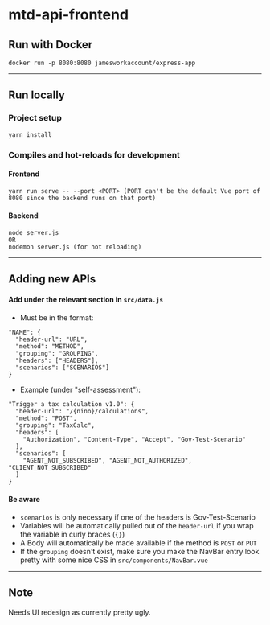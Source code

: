 # mtd-api-frontend

## Run with Docker
```
docker run -p 8080:8080 jamesworkaccount/express-app
```

---

## Run locally

### Project setup
```
yarn install
```

### Compiles and hot-reloads for development

#### Frontend

```
yarn run serve -- --port <PORT> (PORT can't be the default Vue port of 8080 since the backend runs on that port)
```

#### Backend
```
node server.js
OR
nodemon server.js (for hot reloading)
```

---

## Adding new APIs

#### Add under the relevant section in `src/data.js`

- Must be in the format:

```
"NAME": {
  "header-url": "URL",
  "method": "METHOD",
  "grouping": "GROUPING",
  "headers": ["HEADERS"],
  "scenarios": ["SCENARIOS"]
}
```

- Example (under "self-assessment"):

```
"Trigger a tax calculation v1.0": {
  "header-url": "/{nino}/calculations",
  "method": "POST",
  "grouping": "TaxCalc",
  "headers": [
    "Authorization", "Content-Type", "Accept", "Gov-Test-Scenario"
  ],
  "scenarios": [
    "AGENT_NOT_SUBSCRIBED", "AGENT_NOT_AUTHORIZED", "CLIENT_NOT_SUBSCRIBED"
  ]
}
```

#### Be aware
  - `scenarios` is only necessary if one of the headers is Gov-Test-Scenario
  - Variables will be automatically pulled out of the `header-url` if you wrap the variable in curly braces (`{}`)
  - A Body will automatically be made available if the method is `POST` or `PUT`
  - If the `grouping` doesn't exist, make sure you make the NavBar entry look pretty with some nice CSS in `src/components/NavBar.vue`

---

## Note

Needs UI redesign as currently pretty ugly.